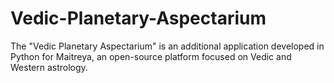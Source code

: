 # Vedic-Planetary-Aspectarium
The "Vedic Planetary Aspectarium" is an additional application developed in Python for Maitreya, an open-source platform focused on Vedic and Western astrology.
